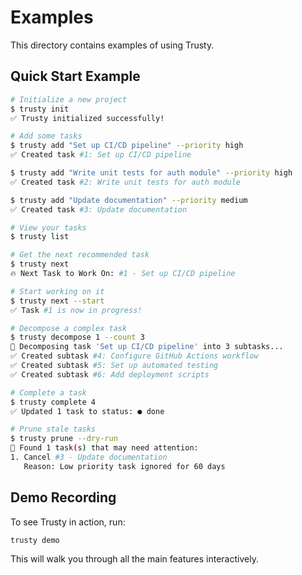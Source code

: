 # Examples

This directory contains examples of using Trusty.

## Quick Start Example

```bash
# Initialize a new project
$ trusty init
✅ Trusty initialized successfully!

# Add some tasks
$ trusty add "Set up CI/CD pipeline" --priority high
✅ Created task #1: Set up CI/CD pipeline

$ trusty add "Write unit tests for auth module" --priority high
✅ Created task #2: Write unit tests for auth module

$ trusty add "Update documentation" --priority medium
✅ Created task #3: Update documentation

# View your tasks
$ trusty list

# Get the next recommended task
$ trusty next
🔥 Next Task to Work On: #1 - Set up CI/CD pipeline

# Start working on it
$ trusty next --start
✅ Task #1 is now in progress!

# Decompose a complex task
$ trusty decompose 1 --count 3
🤖 Decomposing task 'Set up CI/CD pipeline' into 3 subtasks...
✅ Created subtask #4: Configure GitHub Actions workflow
✅ Created subtask #5: Set up automated testing
✅ Created subtask #6: Add deployment scripts

# Complete a task
$ trusty complete 4
✅ Updated 1 task to status: ● done

# Prune stale tasks
$ trusty prune --dry-run
🧹 Found 1 task(s) that may need attention:
1. Cancel #3 - Update documentation
   Reason: Low priority task ignored for 60 days
```

## Demo Recording

To see Trusty in action, run:

```bash
trusty demo
```

This will walk you through all the main features interactively.